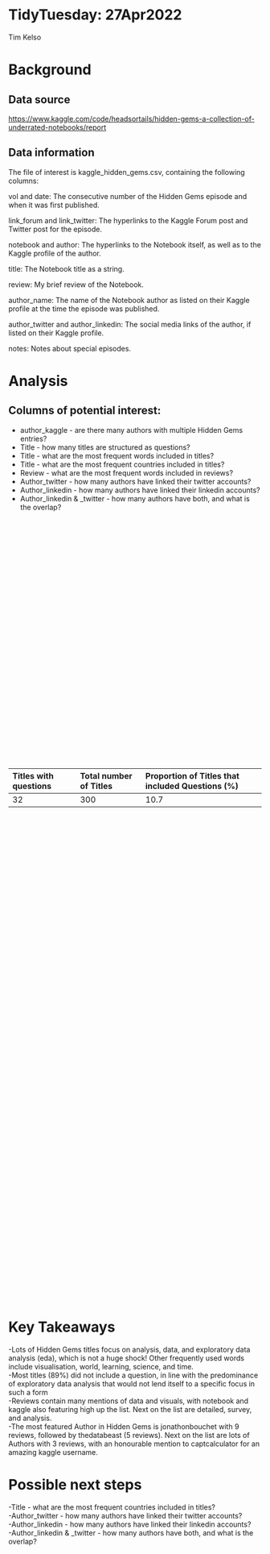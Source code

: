 TidyTuesday: 27Apr2022
================
Tim Kelso

# Background

## Data source

<https://www.kaggle.com/code/headsortails/hidden-gems-a-collection-of-underrated-notebooks/report>

## Data information

The file of interest is kaggle_hidden_gems.csv, containing the following
columns:

vol and date: The consecutive number of the Hidden Gems episode and when
it was first published.

link_forum and link_twitter: The hyperlinks to the Kaggle Forum post and
Twitter post for the episode.

notebook and author: The hyperlinks to the Notebook itself, as well as
to the Kaggle profile of the author.

title: The Notebook title as a string.

review: My brief review of the Notebook.

author_name: The name of the Notebook author as listed on their Kaggle
profile at the time the episode was published.

author_twitter and author_linkedin: The social media links of the
author, if listed on their Kaggle profile.

notes: Notes about special episodes.

# Analysis

## Columns of potential interest:

-   author_kaggle - are there many authors with multiple Hidden Gems
    entries?  
-   Title - how many titles are structured as questions?  
-   Title - what are the most frequent words included in titles?  
-   Title - what are the most frequent countries included in titles?  
-   Review - what are the most frequent words included in reviews?  
-   Author_twitter - how many authors have linked their twitter
    accounts?  
-   Author_linkedin - how many authors have linked their linkedin
    accounts?  
-   Author_linkedin & \_twitter - how many authors have both, and what
    is the overlap?

<div id="htmlwidget-79050dbc5193e5a3c1e5" style="width:672px;height:480px;" class="wordcloud2 html-widget"></div>
<script type="application/json" data-for="htmlwidget-79050dbc5193e5a3c1e5">{"x":{"word":["analysis","data","eda","kaggle","visualization","world","learning","science","time","plotly","prediction","series","study","xgboost","1","2021","india","model","story","2","animation","covid","gap","happiness","journey","maps","pytorch","started","starter","survey","tensorflow","tf","top","tpu","tutorial","visualizations","19","bellabeat","bike","capstone","chai","classification","cloud","credit","deep","detection","exploratory","fastai","gender","image","introduction","kagglers","keras","kiva","leaf","ml","moa","money","network","neural","police","pollution","solution","space","survival","titanic","tracker","understanding","video","10","101","1st","2020","africa","air","airbnb","algorithm","analytics","analyzing","anomaly","australia","baseline","bias","building","catboost","chocolate","clustering","competition","competitiveness","covid19","dataset","datasets","day","defender","disease","dive","earthquakes","elections","energy","exploration","explore","exploring","extensive","fast","feature","fire","fitness","food","forecast","forecasting","games","german","global","google","gpu","growth","guide","happy","health","highcharter","huggingface","imbalanced","industrial","industry","interactive","jax","job","left","lgbm","loan","machine","mapping","meets","mental","missions","mnist","models","music","nn","nyc","pay","plots","popular","price","race","rapids","ratings","recipes","report","results","rf","rock","scratch","sentiment","share","sne","social","strategy","tech","text","tidymodels","tour","tpus","train","transformers","types","u.s","unique","visualizing","win","0.678","0.722","01","12","1985","1d","2.3","2000","2015","2016","2017","2018","2020debates","21","2d","2nd","2ndplace","2xyolov5l6","3d","5","50","70th","88.4","ability","abuse","accelerate","accident","action","ad","advanced","adversarial","affects","africai","ai","airbender","airbnbs","airfoil","airlines","algos","alzheimer","ama","amazon","amp","analysing","animal","animated","anniversary","annoy","ant","approach","arrested","artists","arxiv","assessment","attacks","attendance","auc","augmentation","autotel","avatar","avocado","award","b.c","bank","bar","battle","battles","beats","beautiful","beginner","belong","belonging","belongs","bert","bestselling","beware","bgg","bigrams","bikes","bioconductor","biologist","biopython","bms","bokeh","boltzmann","books","boosting","boston","brain","brazil","breathe","busiest","business","buy","cafe","cake","cancer","candy","car","card","cardio","cards","casestudy","cassava","causal","celebrity","changing","chapter","childhood","chirp","choosing","choropleths","circle","cities","classifier","clicks","closer","cls","cnn","co2","code","coffee","cola","colony","colorectal","combat","commercial","community","companies","compassion","compete","complete","complexity","comprehensive","computational","computer","concise","consumption","contradictory","controller","convolution","convolutional","cooking","core","cornerback","countries","country","coverage","create","cricket","crime","cropland","crossing","ctds","cuml","cutmix","cv","cyberspace","cyclegans","cyclistic","d3","datascience","de","deadly","death","decoding","default","defaults","densenet1d","descriptions","detailed","detecting","development","dialogue","differential","digital","disaster","discussion","discussions","disney","disparity","distancing","diversity","divorce","doctor","dogs","donalds","doncic","dplyr","dream","ds","dutch","dying","earners","economy","ecuador","editors","education","effect","effectiveness","efficientdet","egyptian","electricity","embedding","embeddings","encourage","endeavour","engagement","engine","engineering","english","enriched","ensemble","epidemiology","equal","equity","eruptions","estimation","evaluating","evolution","expertise","explanation","expression","extent","extraction","f1","fail","failure","features","feed","feedback","feeling","fellini","fft","fifa","filters","financial","finetuned","fixednewmodelsexp029nonmean","flights","flow","football","force","forest","formula","forums","francisco","fraud","free","french","fs","ft.eng","fun","gan","gapminder","gems","generation","gentle","geospatial","germany","girls","glmnet","gm","gpr","graphing","graphs","greece","greta","grey","h2o","habits","hair","hamilton","handed","hardware","heatmap","heroines","hidden","history","hitchhiker's","hockey","holocene","home","hotness","hourly","house","housing","hugging","hunt","hypothesis","i’d","icing","ideas","identifying","idf","imagenet","images","img2img","impact","importance","improving","imputation","inb","index","indian","inequality","inferences","influential","initial","insightful","interpretable","introductory","intuition","invest","ipython","jail","janeiro","joyful","js","kannada","kerastuner","kernel","kfc","landings","language","latent","lb","leaflet","lego","level","lgb","lightning","limit","linear","literacy","load","loading","loans","locations","logbook","london","lottery","low","lr","lstm","luka","lyrics","machines","macs","madness","magic","map","market","marketing","matching","math","mathematics","mc","mechanics","mechanisms","melbourne","menu","merged","met","meta","metadata","meteorites","miniatures","minifigures","minutes","missforest","miyazaki","mlb_final_1","mlr","moa_all_rapids","modeling","moment","monet","moneyball","movies","mri","multi","murders","myth","myths","nb","nba","neighbourhood","neptune.ai","netflix","netherlands","networkx","neuron","nifty","night","noise","notebook","notebook9298460840","nutrition","oil","olympics","opioids","optimization","optimizer","overflow","package","packing","pakistan's","pandemic","papers","parks","part1","path","patterns","pawpularity","pca","perfect","perspective","petfinder","pets","pid","pitchers","pl","plates","play","player","players","pokemon","policy","porto","poverty","power","practices","predicting","prices","private","production","professional","profiles","progress","project","promotion","propose","python","quality","quantify","query","question","radar","rain","rainforest","random","ranking","ranzcr","read","reading","reality","reason","recipe","recognition","recommendation","recommending","recreating","recreation","reddit","reduce","regression","research","resnet34","respect","rethinking","reviews","rfcx","rio","rise","rising","risk","roadmap","roberta","route","sales","sample","san","santander","save","saving","schools","scientist","score","sea","seedlings","seismic","seismograms","seperates","sg1","shades","shadow","shake","shap","shapley","shared","sharing","sherlocked","shifterator","shopee","similar","smote","soccer","soluiton","spectrogram","splash","stack","stackoverflow","stargate","stars","starting","stat","statistical","stats","stop","store","stories","storytelling","style","subtitles","success","sunroof","sunshine","suspects","svm","svr","swap","swinformer","system","tabnet","tabular","takes","tales","taste","taxonomy","team","tectonic","template","tennis","terrorism","terrorist","testing","theil's","theme","tidier","tidyverse","times","toast","torch","toronto","tps","tracking","training","transfers","transformations","translation","transportation","treasure","trending","trends","trick","trolls","truth","tutorials","tweet","twitter","ukraine","unbiased","unpaired","unsupervised","unusual","upit","usage","user","v1","vaccinated","vaccination","vaccine","ver","ver2","veterans","vision","visual","visualisation","vit","volcanic","volcanology","walk","war","washington","watson","wavelet","weather","week","weighted","whr","wildfire","wildfires","wind","winning","wins","woods","worsening","worst","writing","xceptionnet","xgb","xlm","yac","yolo_ensemle","youtube","zoomable"],"freq":[36,31,27,15,8,8,7,7,7,6,6,6,6,6,5,5,5,5,5,4,4,4,4,4,4,4,4,4,4,4,4,4,4,4,4,4,3,3,3,3,3,3,3,3,3,3,3,3,3,3,3,3,3,3,3,3,3,3,3,3,3,3,3,3,3,3,3,3,3,2,2,2,2,2,2,2,2,2,2,2,2,2,2,2,2,2,2,2,2,2,2,2,2,2,2,2,2,2,2,2,2,2,2,2,2,2,2,2,2,2,2,2,2,2,2,2,2,2,2,2,2,2,2,2,2,2,2,2,2,2,2,2,2,2,2,2,2,2,2,2,2,2,2,2,2,2,2,2,2,2,2,2,2,2,2,2,2,2,2,2,2,2,2,2,2,2,2,2,2,2,1,1,1,1,1,1,1,1,1,1,1,1,1,1,1,1,1,1,1,1,1,1,1,1,1,1,1,1,1,1,1,1,1,1,1,1,1,1,1,1,1,1,1,1,1,1,1,1,1,1,1,1,1,1,1,1,1,1,1,1,1,1,1,1,1,1,1,1,1,1,1,1,1,1,1,1,1,1,1,1,1,1,1,1,1,1,1,1,1,1,1,1,1,1,1,1,1,1,1,1,1,1,1,1,1,1,1,1,1,1,1,1,1,1,1,1,1,1,1,1,1,1,1,1,1,1,1,1,1,1,1,1,1,1,1,1,1,1,1,1,1,1,1,1,1,1,1,1,1,1,1,1,1,1,1,1,1,1,1,1,1,1,1,1,1,1,1,1,1,1,1,1,1,1,1,1,1,1,1,1,1,1,1,1,1,1,1,1,1,1,1,1,1,1,1,1,1,1,1,1,1,1,1,1,1,1,1,1,1,1,1,1,1,1,1,1,1,1,1,1,1,1,1,1,1,1,1,1,1,1,1,1,1,1,1,1,1,1,1,1,1,1,1,1,1,1,1,1,1,1,1,1,1,1,1,1,1,1,1,1,1,1,1,1,1,1,1,1,1,1,1,1,1,1,1,1,1,1,1,1,1,1,1,1,1,1,1,1,1,1,1,1,1,1,1,1,1,1,1,1,1,1,1,1,1,1,1,1,1,1,1,1,1,1,1,1,1,1,1,1,1,1,1,1,1,1,1,1,1,1,1,1,1,1,1,1,1,1,1,1,1,1,1,1,1,1,1,1,1,1,1,1,1,1,1,1,1,1,1,1,1,1,1,1,1,1,1,1,1,1,1,1,1,1,1,1,1,1,1,1,1,1,1,1,1,1,1,1,1,1,1,1,1,1,1,1,1,1,1,1,1,1,1,1,1,1,1,1,1,1,1,1,1,1,1,1,1,1,1,1,1,1,1,1,1,1,1,1,1,1,1,1,1,1,1,1,1,1,1,1,1,1,1,1,1,1,1,1,1,1,1,1,1,1,1,1,1,1,1,1,1,1,1,1,1,1,1,1,1,1,1,1,1,1,1,1,1,1,1,1,1,1,1,1,1,1,1,1,1,1,1,1,1,1,1,1,1,1,1,1,1,1,1,1,1,1,1,1,1,1,1,1,1,1,1,1,1,1,1,1,1,1,1,1,1,1,1,1,1,1,1,1,1,1,1,1,1,1,1,1,1,1,1,1,1,1,1,1,1,1,1,1,1,1,1,1,1,1,1,1,1,1,1,1,1,1,1,1,1,1,1,1,1,1,1,1,1,1,1,1,1,1,1,1,1,1,1,1,1,1,1,1,1,1,1,1,1,1,1,1,1,1,1,1,1,1,1,1,1,1,1,1,1,1,1,1,1],"fontFamily":"Segoe UI","fontWeight":"bold","color":"random-dark","minSize":0,"weightFactor":5,"backgroundColor":"white","gridSize":0,"minRotation":-0.785398163397448,"maxRotation":0.785398163397448,"shuffle":true,"rotateRatio":0.4,"shape":"circle","ellipticity":0.65,"figBase64":null,"hover":null},"evals":[],"jsHooks":{"render":[{"code":"function(el,x){\n                        console.log(123);\n                        if(!iii){\n                          window.location.reload();\n                          iii = False;\n\n                        }\n  }","data":null}]}}</script>

| Titles with questions | Total number of Titles | Proportion of Titles that included Questions (%) |
|:----------------------|:-----------------------|:-------------------------------------------------|
| 32                    | 300                    | 10.7                                             |

<div id="htmlwidget-6456cb124b748eb2331c" style="width:672px;height:480px;" class="wordcloud2 html-widget"></div>
<script type="application/json" data-for="htmlwidget-6456cb124b748eb2331c">{"x":{"word":["data","visuals","notebook","kaggle","www.kaggle.com","detailed","survey","analysis","note","exploration","narration","clean","features","competition","dataset","structured","2020","model","interpretations","2021","extensive","visual","code","featuring","structure","comprehensive","documented","designed","step","study","discussion","interpretation","narrative","insights","interactive","narrated","style","time","classification","guide","showcases","exploratory","recent","series","eda","explanations","maps","approach","characteristics","tensorflow","based","check","compact","consistent","context","framework","reader","science","concise","covid","custom","engaging","explained","global","learning","models","deep","expertly","flow","image","impressive","insightful","tools","winning","world","community","creative","findings","happiness","intro","introduction","kagglers","meta","methods","nlp","solution","starter","titanic","19","building","cleaning","crafted","explores","forecasting","geospatial","illustrated","layouts","modelling","organised","preprocessing","set","thoughtful","tutorial","accompanied","attention","baseline","complete","demonstrates","detail","documentation","github.com","huggingface","images","kaggle's","keras","nfl","package","plot","powerful","pytorch","tables","visualisation","visualisations","2018","accessible","alongside","angles","bowl","challenge","challenges","dataviz","detection","disease","dive","diverse","engagement","focussed","graphs","helpful","impact","includes","inspiration","investigation","leaf","level","library","lots","map","multiple","network","overview","pawpularity","popular","provide","question","range","rapids","references","related","section","sentiment","specific","strong","studies","summary","text","1st","ai","animations","audio","author","carefully","cassava","clustering","comments","depth","factors","feature","focus","gpu","layers","ml","plots","post","python","read","recently","relevant","results","seti","steps","strategy","subject","takes","training","variety","wrangling","write","written","1","2019","3","annotated","aspects","barrier","beautiful","bike","bokeh","class","clever","cloud","colour","competitions","concepts","conclusions","credit","datasets","demonstrating","derived","dimensionality","ethics","examples","exceptionally","experimentation","explains","explore","fantastic","fast","fastai","fitness","fun","gender","historical","implementation","including","job","key","learn","makes","master","metrics","neural","notebooks","ongoing","past","patterns","performance","powered","providing","quality","recommendations","reduction","reef","scheme","sections","sharing","shopee","showcasing","started","starting","studying","techniques","top","topic","tour","tpu","tracker","transfer","transformer","understanding","usage","values","vision","2nd","accompany","actionable","africa","airbnb","analyses","animated","applies","approaches","architecture","augmentation","authors","basketball","books","boxes","breakthrough","built","careful","changing","charts","classic","clusters","combining","comparison","computer","concluded","content","countries","crowdfunding","ctds","debut","demographics","distributions","edge","elegant","elements","emphasis","enriched","episode","evolution","excellent","exemplary","experience","external","final","football","functions","game","grandmaster","grid","grim","helps","ideas","illustrations","indian","inequalities","information","ingredients","interactivity","journey","kiva","listen","madness","magic","march","market","matching","method","multi","netflix","networks","nice","nyc","petfinder","plotly","popularity","prediction","pretty","provided","public","questions","report","roberta","run","score","sets","social","solutions","spatial","stack","stage","statistical","stats","story","storytelling","template","tidymodels","tidyverse","trademark","ups","validation","workings","worth","xgboost","year's","2","2017","addresses","aims","air","amazon","analyse","angle","annoy","anonymised","answer","approaching","article","assembles","author's","baseball","basic","basics","beautifully","bias","blueprint","board","brings","build","captivating","card","categories","centered","century","checks","cities","cleanly","cnn","communicating","compare","compares","comparing","complex","complexity","computing","contradiction","contradictory","contribute","cool","country","covers","crime","crypto","current","dear","decades","default","delightfully","demographic","describing","description","descriptions","design","details","developed","digital","discusses","discussions","documenting","documents","domain","ds","economic","effect","election","electricity","embeddings","en.wikipedia.org","enrich","entertaining","entry","equations","eruptions","examination","examine","expert","explain","explored","extensively","eye","failed","famous","figures","finding","finished","food","formula","functionality","future","g2net","generative","genome","germany","gifs","green","guides","hands","hans","health","heatmaps","highlight","highlighted","highly","history","housing","idea","illustrate","illustrates","imbalanced","implements","impressively","income","india","indices","infographics","interaction","interpretability","interpretable","interpreted","interpreting","inventive","issue","jigsaw","joining","joy","kaggler's","kernels","lead","leaflet","league","lessons","levels","leveraging","light","lightgbm","m5","mathematical","mental","menu","methodical","million","missions","mlb","moa","molecular","moneyball","mortgage","musical","mylesoneill","neighbourhood","nicely","notes","numerous","optimisation","outlier","outstanding","overflow","palmer","pandas","pandemic","panel","paper","papers","pca","penguin","pictograms","picture","pipeline","platform","players","pleasing","police","poverty","power","practitioners","predict","premier","presentation","pressure","primer","produces","product","professional","prolific","rainforest","ranking","rankings","ranzcr","rate","readability","recipes","regression","research","respondents","responses","reviews","scaleogram","scientific","seaborn","segmentation","selling","setup","severity","shap","shifterator","showcase","sign","simple","skills","socio","space","specifically","speed","split","static","strategies","striking","student","stunning","styling","summer","sweet","tabular","tailored","team","teams","technical","theme","timely","title","tons","tool","topical","toxic","translation","tree","tweet","types","underlying","underrated","understand","unfinished","unique","university","utility","ventilator","violence","volcano","wait","watson","wide","wiki","winner","winners","05","10th","12","1810.03993","18th","2.3","2009","221957","238136","243932","266385","266397","274255","275341","2d","3.5","30","300929","307756","307760","313177","3rd","5","50","abs","abstract","accelerate","access","accessibility","accompanies","accompanying","account","accuracy","achieve","achievements","achieving","activations","active","activity","actual","ad","additional","address","adopters","advanced","adventure","adversarial","aesthetically","age","aggregation","ago","ahead","aim","airflow","airline","ajaypalsinghlo","algorithm","algorithms","algoriths","alleviate","alsauve","amazingly","analyis","analysing","analytics","animal","anisotropic's","annecdotes","annotates","anomalies","answered","answering","answers","ant","antarctica","anyone's","app","appendix","appetite","apples","applications","applied","approve","archipelago","architectures","arrestingly","arxiv","arxiv.org","aspect","assemble","assembling","assessments","athletes","attacks","augmented","australia","australian","availability","avatar","average","aviv","avocado","award","bangalore","batsmen","beer","beginners","belonging","beloved","benchmarking","bestselling","biases","bigquery","binary","bioconductor","biopython","biopython.org","blast","blend","blending","blocks","blog","blow","bms","boltzmann","book","boost","boosters","border","bowlers","brasil","break","breaking","brewing","builds","business","businesses","butchland","candy","car","cards","care","career","cartoonisation","catching","categorical","category","catheter","caused","celebrity","centred","change","chapter1","character","characterisations","characterise","chocolate","chopin","citations","cited","city","classical","classifier","classifying","clicks","climate","clip","close","closer","clubs","cluster","cnns","coding","coffee","cold","collection","colony","colourful","combination","combines","commandments","commands","commenting","community's","companies","comparisons","compelling","compendium","competitiveness","compiles","completes","components","composition","concept","concludes","conclusion","conducted","configuration","constitutes","constructs","consumption","continuation","continue","continued","contrast","contribution","contributions","controversial","conversation","converses","convolution","convolutional","cooking","correctly","correlated","correlations","county","covered","craft","create","creator","cricket","criminal","criminally","crisis","criticial","cross","crossing","crossings","crucial","cudf","cuisine","curious","customised","cutting","cv","cyclegans","daily","dark","dash","dashboard","dask","datable","day","days","deals","deaths","debates","decision","decisions","deeply","defence","defensive","delicious","delivers","demand","dementia","demonstrated","demonstration","densities","density","derive","derives","describe","deserve","deserves","designing","detectors","devastating","developer","development","di","diagrams","dialog","differences","differentiators","difficult","dimensional","dishes","disney","displayed","displays","distinctive","document","dogs","dolce","doubles","dplyr","drastically","draws","drive","drosophila","duration","dutch","earliest","earth","earthquake","earthquakes","economy","education","educational","effectively","effects","efficient","efforts","egyptian","element","elucidating","emphasises","employing","encountering","encourage","engage","engine","ensemble","ensembling","entails","entrepreneurial","entropy","environment","epidemic","epidemiological","equally","error","establishes","estimators","evaluating","evolved","exacerbated","examines","examining","excellently","excels","exciting","executive","exeptionally","exercises","exhibit","expected","explaining","explanation","explanatory","expression","extendable","extra","extract","extraction","exupéry","eyes","facet","facets","familiar","famously","fascinating","fastai_xla_extensions","faster","favourite","feedback","feeling","female","fi","field","fields","files","filter","financial","fine","finisher","fitting","flameo","flavourful","flexible","flows","focused","focusses","folium","fontana","forest","formal","formats","forums","found","franchises","fraud","freedom","french","frequencies","frequent","fresh","fundamentals","funding","gaining","gaming","gan","gap","gaps","gems","gene","genius","genres","geo","geometries","geopandas","geopandas.org","german","ggplot2","giba","github","glimpse","globally","google","google's","gorgeous","gradually","graph","graphics","gravitational","greece","grey","ground","growing","growth","gru","guanshuoxu","h2o","habits","haired","hamilton","hardware","hdma2016","headers","heatmap","hero","heroines","hex","hidden","highcharter","highlighting","highlights","hockey","holoview","home","hopes","hoping","hotman","hotness","house","huggingface.co","hugo","humourous","hunters","hyperparameter","hypotheses","ice","identifies","illustrating","imaging","imbalance","implement","implementations","implementing","implications","importance","importances","impose","improved","imputation","include","inclusion","increase","increased","indicators","individual","induce","industry","inequality","inference","înference","influence","info","inform","informative","informed","innovative","input","inspection","inspired","integrated","integration","interactions","intermediate","interpret","interspersed","intersperses","interview","interviews","intricate","intriguing","introductory","investigated","investigates","involved","isolation","iterations","iterative","jax","jobs","join","jonathan","jonathanbouchet.shinyapps.io","justice","kaggler","kerastuner","kernel","kicks","la","labels","larger","late","launched","launches","lays","leaderboard","leading","leads","learned","learner","learns","legacy","legendary","lego","line","lish","literature","live","living","locations","lockdowns","logbooks","logging","logistic","longformer","lot","love","lstms","lyrics","machine","machines","magnificent","main","major","male","manages","marketing","masterfully","match","maths","measure","measures","media","medical","meet","melanogaster","melbourne","melodies","menus","metadata","metaphors","meteorite","meteorites","meticulously","micro","miker400","mile","milestone","mine","missing","mixup","modal","modular","morning","movement","movie","movies","mri","mrpantherson","multiclass","multivariant","music","nadam","natively","navigate","neat","neatly","negative","neglected","neptune.ai","nickelodeon","nifty","nightmares","noisy","nonetheless","nuanced","nuggets","nvidia's","object","objective","occasional","ocean","oddities","oil","olympic","online","opioid","optimisers","optimization","oranges","organisation","originally","outcome","outliers","outline","output","overflows","oversampling","packed","paint","pakistan","panic","parameters","parks","participants","parulpandey","pass","patient","pay","payments","perennial","personal","personalised","perspective","philosophy","piano","pictures","pint","pioneered","plates","playable","player","playing","plotting","pollution","population","portugal","portuguese","positive","possibilities","postings","postprocessing","posts","powering","practioners","pre","precision","predicting","predominantly","preferences","preparations","preprints","presidential","pretrained","previous","price","prices","primary","prioritisation","prize","prizes","probability","process","processes","processing","products","profile","profiles","progress","progressions","project","projected","projects","proliferation","prominent","promising","promote","promotion","propagation","properly","prosaic","proves","providers","publication","published","pun","punctuate","pytorchlightning","query","quickly","quirks","quote","quotes","racing","radar","rainfall","ran","ranks","rapid","rapidly","rarer","ratings","reach","ready","reasoning","rec","recall","receive","recommendation","recorded","records","recount","reddit","reference","reflection","regional","release","remain","remains","reminiscent","reproduce","requirements","requires","rerun","resampling","researched","researchers","reshaping","residence","residuals","resnet","resources","rest","restricted","resulting","return","reusable","review","revolutionary","rfcx","rich","rising","risk","risky","roc","role","rosling","rosling's","rounded","routes","runner","rural","ryanjgallagher","sabbatical","saint","sales","salesman","santander","scaffolding","scans","scene","school","schools","sci","scientist","scientists","season","selected","selection","separated","sf","sg1","sgd","shake","shapely","shapley","share","shared","shines","shiny","ship","shivamb","short","show's","showcased","significant","similarity","sister","sites","sketches","skill","slightly","smithsonian","snacks","sne","societal","solar","solve","sootersaalu","sophisticated","sources","sparse","speaking","species","spectrogram","sports","spotify","sprinkled","sql","stackoverflow.blog","stand","standout","stands","star","stargate","start","starts","statistics","steadily","stockmarket","stop","store","stratification","strength","stroke","styled","styles","stylish","subjective","submission","submitted","subtitle","success","successful","suggestions","summarisation","super","supplemented","surface","surveys","swapping","swin","synthetic","systematic","table","tabs","taking","talent","targets","tasty","taxi","teamwork","tech","technique","tectonic","tel","telling","templates","temporal","ten","tennis","terms","territory","terror","terrorism","tests","tf","theano","themes","tidy","tidymodels.tidymodels.org","tidytuesday","tightly","tips","tmabraham","tokenizers","topics","torch","torch.mlverse.org","toronto","touches","tournaments","towel","toy","tpus","tracking","train","trajectories","transcripts","transformations","transformers","transitions","transparency","transport","transport_visualization","travelling","travelling_salesman_problem","treadmill","treasure","trend","trending","trends","trevi","tricks","trimap","troll","tunable","tuned","tutorials","tweets","type","ukraine","united","univariant","unsdsn","unsupervised","updated","updating","upit","urban","usages","usemodels","user","utilises","vaccination","vaccine","victory","videos","view","views","visualise","visualises","visualising","visually","vita","vivid","vol","volcanic","voting","wage","walks","warming","washington","wave","wavelets","wealth","week","weights","whats","whet","wildfire","wildfires","winner's","wins","women","won","wonderful","workforce","workplace","world's","writing","xception","xla","xlm","youtube"],"freq":[97,87,83,81,80,67,67,59,55,51,45,37,37,34,33,30,26,26,25,24,24,24,23,23,22,21,21,20,20,20,19,19,19,17,17,17,17,17,16,16,16,15,15,15,14,14,14,13,13,13,12,12,12,12,12,12,12,12,11,11,11,11,11,11,11,11,10,10,10,10,10,10,10,10,10,9,9,9,9,9,9,9,9,9,9,9,9,9,8,8,8,8,8,8,8,8,8,8,8,8,8,8,8,7,7,7,7,7,7,7,7,7,7,7,7,7,7,7,7,7,7,7,7,6,6,6,6,6,6,6,6,6,6,6,6,6,6,6,6,6,6,6,6,6,6,6,6,6,6,6,6,6,6,6,6,6,6,6,6,6,6,6,6,6,6,6,5,5,5,5,5,5,5,5,5,5,5,5,5,5,5,5,5,5,5,5,5,5,5,5,5,5,5,5,5,5,5,5,5,4,4,4,4,4,4,4,4,4,4,4,4,4,4,4,4,4,4,4,4,4,4,4,4,4,4,4,4,4,4,4,4,4,4,4,4,4,4,4,4,4,4,4,4,4,4,4,4,4,4,4,4,4,4,4,4,4,4,4,4,4,4,4,4,4,4,4,4,4,4,4,4,4,4,3,3,3,3,3,3,3,3,3,3,3,3,3,3,3,3,3,3,3,3,3,3,3,3,3,3,3,3,3,3,3,3,3,3,3,3,3,3,3,3,3,3,3,3,3,3,3,3,3,3,3,3,3,3,3,3,3,3,3,3,3,3,3,3,3,3,3,3,3,3,3,3,3,3,3,3,3,3,3,3,3,3,3,3,3,3,3,3,3,3,3,3,3,3,3,3,3,3,3,3,3,3,3,3,3,2,2,2,2,2,2,2,2,2,2,2,2,2,2,2,2,2,2,2,2,2,2,2,2,2,2,2,2,2,2,2,2,2,2,2,2,2,2,2,2,2,2,2,2,2,2,2,2,2,2,2,2,2,2,2,2,2,2,2,2,2,2,2,2,2,2,2,2,2,2,2,2,2,2,2,2,2,2,2,2,2,2,2,2,2,2,2,2,2,2,2,2,2,2,2,2,2,2,2,2,2,2,2,2,2,2,2,2,2,2,2,2,2,2,2,2,2,2,2,2,2,2,2,2,2,2,2,2,2,2,2,2,2,2,2,2,2,2,2,2,2,2,2,2,2,2,2,2,2,2,2,2,2,2,2,2,2,2,2,2,2,2,2,2,2,2,2,2,2,2,2,2,2,2,2,2,2,2,2,2,2,2,2,2,2,2,2,2,2,2,2,2,2,2,2,2,2,2,2,2,2,2,2,2,2,2,2,2,2,2,2,2,2,2,2,2,2,2,2,2,2,2,2,2,2,2,2,2,2,2,2,2,2,2,2,2,2,2,2,2,2,2,2,2,2,2,2,2,2,2,2,2,2,2,2,2,2,2,2,1,1,1,1,1,1,1,1,1,1,1,1,1,1,1,1,1,1,1,1,1,1,1,1,1,1,1,1,1,1,1,1,1,1,1,1,1,1,1,1,1,1,1,1,1,1,1,1,1,1,1,1,1,1,1,1,1,1,1,1,1,1,1,1,1,1,1,1,1,1,1,1,1,1,1,1,1,1,1,1,1,1,1,1,1,1,1,1,1,1,1,1,1,1,1,1,1,1,1,1,1,1,1,1,1,1,1,1,1,1,1,1,1,1,1,1,1,1,1,1,1,1,1,1,1,1,1,1,1,1,1,1,1,1,1,1,1,1,1,1,1,1,1,1,1,1,1,1,1,1,1,1,1,1,1,1,1,1,1,1,1,1,1,1,1,1,1,1,1,1,1,1,1,1,1,1,1,1,1,1,1,1,1,1,1,1,1,1,1,1,1,1,1,1,1,1,1,1,1,1,1,1,1,1,1,1,1,1,1,1,1,1,1,1,1,1,1,1,1,1,1,1,1,1,1,1,1,1,1,1,1,1,1,1,1,1,1,1,1,1,1,1,1,1,1,1,1,1,1,1,1,1,1,1,1,1,1,1,1,1,1,1,1,1,1,1,1,1,1,1,1,1,1,1,1,1,1,1,1,1,1,1,1,1,1,1,1,1,1,1,1,1,1,1,1,1,1,1,1,1,1,1,1,1,1,1,1,1,1,1,1,1,1,1,1,1,1,1,1,1,1,1,1,1,1,1,1,1,1,1,1,1,1,1,1,1,1,1,1,1,1,1,1,1,1,1,1,1,1,1,1,1,1,1,1,1,1,1,1,1,1,1,1,1,1,1,1,1,1,1,1,1,1,1,1,1,1,1,1,1,1,1,1,1,1,1,1,1,1,1,1,1,1,1,1,1,1,1,1,1,1,1,1,1,1,1,1,1,1,1,1,1,1,1,1,1,1,1,1,1,1,1,1,1,1,1,1,1,1,1,1,1,1,1,1,1,1,1,1,1,1,1,1,1,1,1,1,1,1,1,1,1,1,1,1,1,1,1,1,1,1,1,1,1,1,1,1,1,1,1,1,1,1,1,1,1,1,1,1,1,1,1,1,1,1,1,1,1,1,1,1,1,1,1,1,1,1,1,1,1,1,1,1,1,1,1,1,1,1,1,1,1,1,1,1,1,1,1,1,1,1,1,1,1,1,1,1,1,1,1,1,1,1,1,1,1,1,1,1,1,1,1,1,1,1,1,1,1,1,1,1,1,1,1,1,1,1,1,1,1,1,1,1,1,1,1,1,1,1,1,1,1,1,1,1,1,1,1,1,1,1,1,1,1,1,1,1,1,1,1,1,1,1,1,1,1,1,1,1,1,1,1,1,1,1,1,1,1,1,1,1,1,1,1,1,1,1,1,1,1,1,1,1,1,1,1,1,1,1,1,1,1,1,1,1,1,1,1,1,1,1,1,1,1,1,1,1,1,1,1,1,1,1,1,1,1,1,1,1,1,1,1,1,1,1,1,1,1,1,1,1,1,1,1,1,1,1,1,1,1,1,1,1,1,1,1,1,1,1,1,1,1,1,1,1,1,1,1,1,1,1,1,1,1,1,1,1,1,1,1,1,1,1,1,1,1,1,1,1,1,1,1,1,1,1,1,1,1,1,1,1,1,1,1,1,1,1,1,1,1,1,1,1,1,1,1,1,1,1,1,1,1,1,1,1,1,1,1,1,1,1,1,1,1,1,1,1,1,1,1,1,1,1,1,1,1,1,1,1,1,1,1,1,1,1,1,1,1,1,1,1,1,1,1,1,1,1,1,1,1,1,1,1,1,1,1,1,1,1,1,1,1,1,1,1,1,1,1,1,1,1,1,1,1,1,1,1,1,1,1,1,1,1,1,1,1,1,1,1,1,1,1,1,1,1,1,1,1,1,1,1,1,1,1,1,1,1,1,1,1,1,1,1,1,1,1,1,1,1,1,1,1,1,1,1,1,1,1,1,1,1,1,1,1,1,1,1,1,1,1,1,1,1,1,1,1,1,1,1,1,1,1,1,1,1,1,1,1,1,1,1,1,1,1,1,1,1,1,1,1,1,1,1,1,1,1,1,1,1,1,1,1,1,1,1,1,1,1,1,1,1,1,1,1,1,1,1,1,1,1,1,1,1,1,1,1,1,1,1,1,1,1,1,1,1,1,1,1,1,1,1,1,1,1,1,1,1,1,1,1,1,1],"fontFamily":"Segoe UI","fontWeight":"bold","color":"random-dark","minSize":0,"weightFactor":1.85567010309278,"backgroundColor":"white","gridSize":0,"minRotation":-0.785398163397448,"maxRotation":0.785398163397448,"shuffle":true,"rotateRatio":0.4,"shape":"circle","ellipticity":0.65,"figBase64":null,"hover":null},"evals":[],"jsHooks":{"render":[{"code":"function(el,x){\n                        console.log(123);\n                        if(!iii){\n                          window.location.reload();\n                          iii = False;\n\n                        }\n  }","data":null}]}}</script>
<div id="htmlwidget-80b258416c0f9f369b54" style="width:672px;height:480px;" class="wordcloud2 html-widget"></div>
<script type="application/json" data-for="htmlwidget-80b258416c0f9f369b54">{"x":{"word":["jonathanbouchet","thedatabeast","allunia","captcalculator","janiobachmann","jesperdramsch","jtrotman","kailex","lucabasa","mhajabri","parulpandey","rohanrao","thomaskonstantin","tunguz","umeshnarayanappa","yclaudel","alvaroibrain","ambarish","andradaolteanu","carlmcbrideellis","datafan07","desalegngeb","evanmiller","foolofatook","frankmollard","goldens","ihelon","jessemostipak","jjmewtw","karnikakapoor","katiej277","koheimuramatsu","lmorgan95","michau96","nulldata","pcbreviglieri","poonaml","pranav84","selfishgene","steubk","tanlikesmath","tanulsingh077","titericz","willcanniford","yassinealouini","aakashnain","abdelrhmaneltawagny","aditidutta","aghamaretha","agodwinp","akashguna","akhilram7","aleksandradeis","alexisbcook","alexlwh","allohvk","amyjang","analokamus","anasofiauzsoy","anastasiiaselezen","andresionek","andrewmvd","anshumoudgil","anveshsaxena","arieljumba","arthurpaulino","arthurtok","asauve","ash316","asmaetoumi","asparago","asvskartheek","bamps53","bberghuis","butchland","camnugent","carlolepelaars","carodias","chchloe29","cherzy","craigchilvers","crazydiv","dan3dewey","daniboy370","dantefilu","denisefoster","drgilermo","dschettler8845","dunklerwald","dwin183287","ekrembayar","elenapetrova","enrique1500","fabiendaniel","fchollet","forgetmenot","friedchips","funtowiczmo","gatandubuc","gcmadhan","geowiz34","gidutz","goomba16","group16","guanhaibin","hansjoerg","haqishen","harangdev","harriken","harutot","hassanshahin","hirune924","hkailee","hserdaraltan","huguera","iamleonie","ibtesama","ilyamich","irenashen1","itokianarafidinarivo","ivanna131","jack89roberts","jaepin","jaimebecerraguerrero","jamesmcguigan","javierbravo","jdruzzi","jedimaster007","jennifercrockett","jesucristo","jibinsajeev","jicksy","jiweiliu","jkokatjuhha","jonaspalucibarbosa","jooescrcio","josephassaker","joshuaswords","jpmiller","juanpee","juliasilge","kabure","katokev","khsamaha","kslarwtf","ktakita","lavanyashukla01","lennarthaupts","ligtfeather","louise2001","lsind18","lyakaap","macarenalacasa","martinellis","mauromauro","michellelevine","mimosabella","mitramir5","mkkoehler","mojopriest","mrigendraagrawal","mrisdal","muazmaz","muskan2006","mykytazharov","mylesoneill","nachobergad","nanomathias","nicoleyzh","niharika41298","nitishabharathi","onodera","parapapapam","patrickestave","ph0921","phjulien","rahulgulia","rdizzl3","reighns","rhysie","rosebv","rtatman","ruhlmeyer","rwilliams7653","ryanburge","ryanholbrook","ryurko21","saga21","sarahmashhood","sashatarakanova","sebastiangnther","shakedzy","shivamb","shootboyxxx","showeed","shtrausslearning","shujian","siddheshera","skalskip","slehkyi","smondal93","snaker","snanilim","spitfire2nd","sudalairajkumar","sugandhkhobragade","syllap","tavoosi","theoviel","tombowe","toomuchsauce","utkarshphirke","valbauman","var0101","varimp","venkateshkulkarni11","viktoriaw","volpatto","vrindaprabhu","wht1996","williamisley3rd","wowfattie","xhlulu","xvivancos","yamqwe","yanpapadakis","yash161101","yogidsba","yuliamur","zanderventer","zulkhaireesulaiman"],"freq":[9,5,3,3,3,3,3,3,3,3,3,3,3,3,3,3,2,2,2,2,2,2,2,2,2,2,2,2,2,2,2,2,2,2,2,2,2,2,2,2,2,2,2,2,2,1,1,1,1,1,1,1,1,1,1,1,1,1,1,1,1,1,1,1,1,1,1,1,1,1,1,1,1,1,1,1,1,1,1,1,1,1,1,1,1,1,1,1,1,1,1,1,1,1,1,1,1,1,1,1,1,1,1,1,1,1,1,1,1,1,1,1,1,1,1,1,1,1,1,1,1,1,1,1,1,1,1,1,1,1,1,1,1,1,1,1,1,1,1,1,1,1,1,1,1,1,1,1,1,1,1,1,1,1,1,1,1,1,1,1,1,1,1,1,1,1,1,1,1,1,1,1,1,1,1,1,1,1,1,1,1,1,1,1,1,1,1,1,1,1,1,1,1,1,1,1,1,1,1,1,1,1,1,1,1,1,1,1,1,1,1,1,1,1,1,1,1,1,1,1,1,1,1,1,1,1,1,1,1,1,1],"fontFamily":"Segoe UI","fontWeight":"bold","color":"random-light","minSize":0,"weightFactor":10,"backgroundColor":"white","gridSize":0,"minRotation":-0.785398163397448,"maxRotation":0.785398163397448,"shuffle":true,"rotateRatio":0.4,"shape":"circle","ellipticity":0.65,"figBase64":null,"hover":null},"evals":[],"jsHooks":{"render":[{"code":"function(el,x){\n                        console.log(123);\n                        if(!iii){\n                          window.location.reload();\n                          iii = False;\n\n                        }\n  }","data":null}]}}</script>

# Key Takeaways

-Lots of Hidden Gems titles focus on analysis, data, and exploratory
data analysis (eda), which is not a huge shock! Other frequently used
words include visualisation, world, learning, science, and time.  
-Most titles (89%) did not include a question, in line with the
predominance of exploratory data analysis that would not lend itself to
a specific focus in such a form  
-Reviews contain many mentions of data and visuals, with notebook and
kaggle also featuring high up the list. Next on the list are detailed,
survey, and analysis.  
-The most featured Author in Hidden Gems is jonathonbouchet with 9
reviews, followed by thedatabeast (5 reviews). Next on the list are lots
of Authors with 3 reviews, with an honourable mention to captcalculator
for an amazing kaggle username.

# Possible next steps

-Title - what are the most frequent countries included in titles?  
-Author_twitter - how many authors have linked their twitter accounts?  
-Author_linkedin - how many authors have linked their linkedin
accounts?  
-Author_linkedin & \_twitter - how many authors have both, and what is
the overlap?
